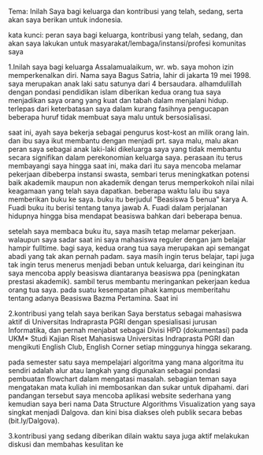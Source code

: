 Tema: Inilah Saya bagi keluarga dan kontribusi yang telah, sedang, serta akan saya berikan untuk indonesia.

kata kunci: peran saya bagi keluarga, 
kontribusi yang telah, 
sedang, 
dan akan saya lakukan untuk masyarakat/lembaga/instansi/profesi komunitas saya

1.Inilah saya bagi keluarga
Assalamualaikum, wr. wb. saya mohon izin memperkenalkan diri. Nama saya Bagus Satria, lahir di jakarta  19 mei 1998. saya merupakan anak laki satu satunya dari 4 bersaudara. alhamdulillah dengan pondasi pendidikan islam diberikan kedua orang tua saya menjadikan saya orang yang kuat dan tabah dalam menjalani hidup. terlepas dari keterbatasan saya dalam kurang fasihnya pengucapan beberapa huruf tidak membuat saya malu untuk bersosialisasi. 

saat ini, ayah saya bekerja sebagai pengurus kost-kost an milik orang lain. dan ibu saya ikut membantu dengan menjadi prt. saya malu, malu akan peran saya sebagai anak laki-laki dikeluarga saya yang tidak membantu secara signifikan dalam perekonomian keluarga saya.
perasaan itu terus membayangi saya hingga saat ini, maka dari itu saya mencoba melamar pekerjaan dibeberpa instansi swasta, sembari terus meningkatkan potensi baik akademik maupun non akademik dengan terus memperkokoh nilai nilai keagamaan yang telah saya dapatkan. beberapa waktu lalu ibu saya memberikan buku ke saya. buku itu berjudul "Beasiswa 5 benua" karya A. Fuadi buku itu berisi tentang tanya jawab A. Fuadi dalam perjalanan hidupnya hingga bisa mendapat beasiswa bahkan dari beberapa benua.

setelah saya membaca buku itu, saya masih tetap melamar pekerjaan. walaupun saya sadar saat ini saya mahasiswa reguler dengan jam belajar hampir fulltime. bagi saya, kedua orang tua saya merupakan api semangat abadi  yang tak akan pernah padam. 
saya masih ingin terus belajar, tapi juga tak ingin terus menerus menjadi beban untuk keluarga, dari keinginan itu saya mencoba apply beasiswa diantaranya beasiswa ppa (peningkatan prestasi akademik). sambil terus membantu meringankan pekerjaan kedua orang tua saya. pada suatu kesempatan pihak kampus memberitahu tentang adanya Beasiswa Bazma Pertamina. Saat ini

2.kontribusi yang telah saya berikan
Saya berstatus sebagai mahasiswa aktif di Universitas Indraprasta PGRI dengan spesialisasi jurusan Informatika, dan pernah menjabat sebagai Divisi HPD (dokumentasi) pada UKM* Studi Kajian Riset Mahasiswa Universitas Indraprasta PGRI dan mengikuti English Club, English Corner setiap minggunya hingga sekarang.

pada semester satu saya mempelajari algoritma yang mana algoritma itu sendiri adalah alur atau langkah  yang digunakan sebagai pondasi pembuatan flowchart dalam mengatasi masalah. sebagian teman saya mengatakan mata kuliah ini membosankan dan sukar untuk dipahami. dari pandangan tersebut saya mencoba aplikasi website sederhana yang kemudian saya beri nama Data Structure Algorithms Visualization yang saya singkat menjadi Dalgova. dan kini bisa diakses oleh publik secara bebas  (bit.ly/Dalgova).

3.kontribusi yang sedang diberikan
dilain waktu saya juga aktif melakukan diskusi dan membahas kesulitan ke


